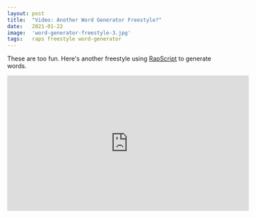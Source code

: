 ```yaml
---
layout: post
title:  "Video: Another Word Generator Freestyle?"
date:   2021-01-22
image:  'word-generator-freestyle-3.jpg'
tags:   raps freestyle word-generator
---
```


These are too fun. Here's another freestyle using [RapScript](https://rapscript.net) to generate words.

<iframe width="560" height="315" src="https://www.youtube.com/embed/A2xWgHIwNDM" frameborder="0" allow="accelerometer; autoplay; encrypted-media; gyroscope; picture-in-picture" allowfullscreen></iframe>
